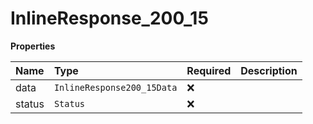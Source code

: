 # InlineResponse_200_15

**Properties**

| Name   | Type                       | Required | Description |
| :----- | :------------------------- | :------- | :---------- |
| data   | `InlineResponse200_15Data` | ❌       |             |
| status | `Status`                   | ❌       |             |
